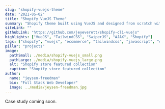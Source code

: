 ```yaml
---
slug: "shopify-vuejs-theme"
date: "2021-06-02"
title: "Shopify VueJS Theme"
summary: "Shopify theme built using VueJS and designed from scratch with TailwindCSS.  Enhanced user experience via the Shopify AJAX API for dynamic cart updates. Image carousel using SwiperJS.  Interactive components for size and color selection."
siteLink: ""
githubLink: "https://github.com/jeyeverett/shopify-cli-vuejs"
highlights: ["VueJS", "TailwindCSS", "SwiperJS", "AJAX", "Shopify"]
tags: ["shopify", "vuejs", "ecommerce", "tailwindcss", "javascript", "coding"]
pillar: "projects"
image:
  pathSmall: ./media/shopify-vuejs_small.png
  pathLarge: ./media/shopify-vuejs_large.png
  alt: "Shopify store featured collection"
  caption: "Shopify store featured collection"
author:
  name: "jeysen-freedman"
  bio: "Full Stack Web Developer"
  image: ../media/jeysen-freedman.jpg
---
```


Case study coming soon.
